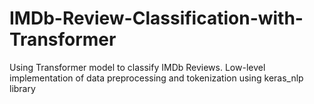 # IMDb-Review-Classification-with-Transformer
Using Transformer model to classify IMDb Reviews. Low-level implementation of data preprocessing and tokenization using keras_nlp library
